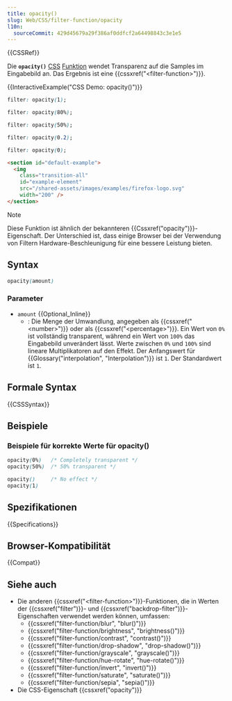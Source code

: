 ```yaml
---
title: opacity()
slug: Web/CSS/filter-function/opacity
l10n:
  sourceCommit: 429d45679a29f386af0ddfcf2a64498843c3e1e5
---
```


{{CSSRef}}

Die **`opacity()`** [CSS](/de/docs/Web/CSS) [Funktion](/de/docs/Web/CSS/CSS_Values_and_Units/CSS_Value_Functions) wendet Transparenz auf die Samples im Eingabebild an. Das Ergebnis ist eine {{cssxref("&lt;filter-function&gt;")}}.

{{InteractiveExample("CSS Demo: opacity()")}}

```css interactive-example-choice
filter: opacity(1);
```

```css interactive-example-choice
filter: opacity(80%);
```

```css interactive-example-choice
filter: opacity(50%);
```

```css interactive-example-choice
filter: opacity(0.2);
```

```css interactive-example-choice
filter: opacity(0);
```

```html interactive-example
<section id="default-example">
  <img
    class="transition-all"
    id="example-element"
    src="/shared-assets/images/examples/firefox-logo.svg"
    width="200" />
</section>
```

> [!NOTE]
> Diese Funktion ist ähnlich der bekannteren {{Cssxref("opacity")}}-Eigenschaft. Der Unterschied ist, dass einige Browser bei der Verwendung von Filtern Hardware-Beschleunigung für eine bessere Leistung bieten.

## Syntax

```css
opacity(amount)
```

### Parameter

- `amount` {{Optional_Inline}}
  - : Die Menge der Umwandlung, angegeben als {{cssxref("&lt;number&gt;")}} oder als {{cssxref("&lt;percentage&gt;")}}. Ein Wert von `0%` ist vollständig transparent, während ein Wert von `100%` das Eingabebild unverändert lässt. Werte zwischen `0%` und `100%` sind lineare Multiplikatoren auf den Effekt. Der Anfangswert für {{Glossary("interpolation", "Interpolation")}} ist `1`. Der Standardwert ist `1`.

## Formale Syntax

{{CSSSyntax}}

## Beispiele

### Beispiele für korrekte Werte für opacity()

```css
opacity(0%)   /* Completely transparent */
opacity(50%)  /* 50% transparent */

opacity()     /* No effect */
opacity(1)
```

## Spezifikationen

{{Specifications}}

## Browser-Kompatibilität

{{Compat}}

## Siehe auch

- Die anderen {{cssxref("&lt;filter-function&gt;")}}-Funktionen, die in Werten der {{cssxref("filter")}}- und {{cssxref("backdrop-filter")}}-Eigenschaften verwendet werden können, umfassen:
  - {{cssxref("filter-function/blur", "blur()")}}
  - {{cssxref("filter-function/brightness", "brightness()")}}
  - {{cssxref("filter-function/contrast", "contrast()")}}
  - {{cssxref("filter-function/drop-shadow", "drop-shadow()")}}
  - {{cssxref("filter-function/grayscale", "grayscale()")}}
  - {{cssxref("filter-function/hue-rotate", "hue-rotate()")}}
  - {{cssxref("filter-function/invert", "invert()")}}
  - {{cssxref("filter-function/saturate", "saturate()")}}
  - {{cssxref("filter-function/sepia", "sepia()")}}
- Die CSS-Eigenschaft {{cssxref("opacity")}}
